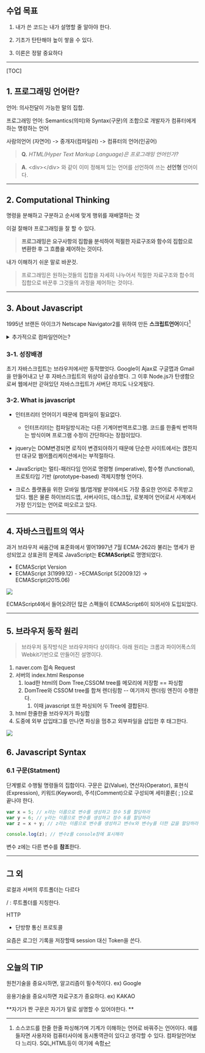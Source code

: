 ## 수업 목표	

1. 내가 쓴 코드는 내가 설명할 줄 알아야 한다.

2. 기초가 탄탄해야 높이 쌓을 수 있다.

3. 이론은 정말 중요하다 


---
[TOC]


## 1. 프로그래밍 언어란?

언어: 의사전달이 가능한 말의 집합.  

프로그래밍 언어: Semantics(의미)와 Syntax(구문)의 조합으로 개발자가 컴퓨터에게 하는 명령하는 언어 

사람의언어 (자연어)  ->   중개자(컴파일러)  -> 컴퓨터의 언어(인공어)

> **Q.** *HTML(Hyper Text Markup Language)은 프로그래밍 언어인가?*

> **A**. \<div>\</div> 와 같이 이미 정해져 있는 언어를 선언하여 쓰는 **선언형** 언어이다.

---


## 2. Computational Thinking

명령을 분해하고 구분하고 순서에 맞게 행위를 재배열하는 것

이걸 잘해야 프로그래밍을 잘 할 수 있다.

> **프로그래밍은 요구사항의 집합을 분석하여 적절한 자료구조와 함수의 집합으로 변환한 후 그 흐름을 제어하는 것이다.**



내가 이해하기 쉬운 말로 바꾼것.

> 프로그래밍은 원하는것들의 집합을 자세히 나누어서 적절한 자료구조와 합수의 집합으로 바꾼후 그것들의 과정을 제어하는 것이다.



---


## 3. About Javascript

1995년 브랜든 아이크가 Netscape Navigator2를 위하여 만든 **스크립트언어**이다[^1]

<details>
<summary>추가적으로 컴파일언어는?</summary>
- 소스코드를 미리 기계어로 번역해서 수행하기 때문에 수행속도가 빠르고 보안성이 높다. C, C++, JAVA, C# 등이 여기에 속하며 운영체제에서 실행된다.
  </details> 


### 3-1. 성장배경
초기 자바스크립트는 브라우저에서만 동작했엇다. Google이 Ajax로  구글맵과 Gmail을 만들어내고 난 후 자바스크립트의 위상이 급상승했다. 그 이후 Node.js가 탄생함으로써 웹에서만 갇혀있던 자바스크립트가 서버단 까지도 나오게됬다.  


### 3-2. What is javascript
- 인터프리터 언어이기 때문에 컴파일이 필요없다.
  - 인터프리터는 컴파일방식과는 다른 기계어번역프로그램.  코드를 한줄씩 번역하는 방식이며 프로그램 수정이 간단하다는 장점이있다.

- jquery는 DOM변경되면 로직이 변경되야하기 때문에 단순한 사이트에서는 괞찬지만 대규모 웹어플리케이션에서는 부적절하다.
- JavaScript는 멀티-패러다임 언어로 명령형 (imperative), 함수형 (functional), 프로토타입 기반 (prototype-based) 객체지향형 언어다.


- 크로스 플랫폼을 위한 모바일 웹/앱개발 분야에서도 가장 중요한 언어로 주목받고 있다. 웹은 물론 하이브리드앱, 서버사이드, 데스크탑, 로봇제어 언어로서 사계에서 가장 인기있는 언어로 떠오르고 있다.


---


## 4. 자바스크립트의 역사

과거 브라우저 싸움간에 표준화에서 멀어1997년 7월 ECMA-262라 불리는 명세가 완성되었고 상표권의 문제로 JavaScript는 **ECMAScript**로 명명되었다. 

- ECMAScript  Version
- ECMAScript 3(1999.12) - >ECMAScript 5(2009.12) -> ECMAScript(2015.06)

![](http://poiemaweb.com/img/history-javascript-evolution-es6.png)

ECMAScript4에서 들어오려던 많은 스펙들이 ECMAScript6이 되어서야 도입되었다.



---



## 5. 브라우저 동작 원리

> 브라우저 동작방식은 브라우저마다 상이하다. 아래 원리는 크롬과 파이어폭스의 Webkit기반으로 만들어진 설명이다.

1. naver.com 접속  Request
2. 서버의 index.html  Response
   1. load한 html의 Dom Tree,CSSOM tree를 메모리에 저장함 == 파싱함
   2. DomTree와 CSSOM tree를 합쳐 렌더링함    -- 여기까지 렌더링 엔진이 수행한다.
      1. 이때 javascript 또한 파싱되어  두 Tree에 결합된다.
3. html 한줄한줄 브라우저가 파싱함
4. 도중에 외부 삽입태그를 만나면 파싱을 멈추고 외부파일을 삽입한 후 태그한다.

![](http://poiemaweb.com/img/client-server.png)

## 6. Javascript Syntax

### 6.1 구문(Statment)

단계별로 수행될 명령들의 집합이다. 구문은  값(Value), 연산자(Operator), 표현식(Expression), 키워드(Keyword), 주석(Comment)으로 구성되며 세미콜론( ; )으로 끝나야 한다.

```javascript
var x = 5; // x라는 이름으로 변수를 생성하고 정수 5를 할당하라
var y = 6; // y라는 이름으로 변수를 생성하고 정수 6를 할당하라
var z = x + y; // z라는 이름으로 변수를 생성하고 변수x와 변수y를 더한 값을 할당하라

console.log(z); // 변수z를 console창에 표시해라
```

변수 z에는  다른 변수를 **참조**한다.

---

## 그 외

로컬과 서버의 루트폴더는 다르다

/ : 루트폴더를 지칭한다.

HTTP 

- 단방향 통신 프로토콜

요즘은 로그인 기록을 저장할때 session 대신 Token을 쓴다.



---

## 오늘의 TIP

원천기술을 중요시하면, 알고리즘이 필수적이다. ex) Google

응용기술을 중요시하면 자료구조가 중요하다.  ex) KAKAO

**자기가 짠 구문은 자기가 말로 설명할 수 있어야한다. **

[^1]: 소스코드를 한줄 한줄 파싱해가며 기계가 이해하는 언어로 바꿔주는 언어이다. 예를 들자면 사용자와 컴퓨터사이에 동시통역관이 있다고 생각할 수 있다. 컴파일언어보다 느리다. SQL,HTML등이 여기에 속함